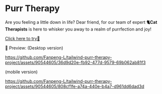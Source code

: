# Purr Therapy

Are you feeling a little down in life? Dear friend, for our team of expert **🐈Cat Therapists** is here to whisker you away to a realm of purrfection and joy!

[Click here to try🔗](https://purr-therapy-tailwind-project.onrender.com)

👀 Preview:
(Desktop version)  

https://github.com/Fanpeng-L/tailwind-purr-therapy-project/assets/90544605/36d9d20e-fb92-477d-9579-69b062ab81f3


(mobile version)

https://github.com/Fanpeng-L/tailwind-purr-therapy-project/assets/90544605/808cf1fe-a74a-440e-b4a7-d961dd6dad3d

